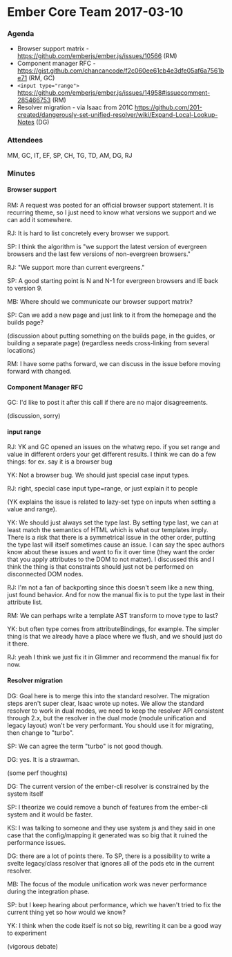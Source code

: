 # Ember Core Team 2017-03-10

### Agenda

- Browser support matrix - https://github.com/emberjs/ember.js/issues/10566 (RM)
- Component manager RFC - https://gist.github.com/chancancode/f2c060ee61cb4e3dfe05af6a7561be71 (RM, GC)
- `<input type="range">` https://github.com/emberjs/ember.js/issues/14958#issuecomment-285466753 (RM)
- Resolver migration - via Isaac from 201C https://github.com/201-created/dangerously-set-unified-resolver/wiki/Expand-Local-Lookup-Notes (DG)

### Attendees

MM, GC, IT, EF, SP, CH, TG, TD, AM, DG, RJ

### Minutes

#### Browser support

RM: A request was posted for an official browser support statement. It is recurring theme, so I just need to know what versions we support and we can add it somewhere.

RJ: It is hard to list concretely every browser we support.

SP: I think the algorithm is "we support the latest version of evergreen browsers and the last few versions of non-evergreen browsers."

RJ: "We support more than current evergreens."

SP: A good starting point is N and N-1 for evergreen browsers and IE back to version 9.

MB: Where should we communicate our browser support matrix?

SP: Can we add a new page and just link to it from the homepage and the builds page?

(discussion about putting something on the builds page, in the guides, or building a separate page) (regardless needs cross-linking from several locations)

RM: I have some paths forward, we can discuss in the issue before moving forward with changed.

#### Component Manager RFC

GC: I'd like to post it after this call if there are no major disagreements.

(discussion, sorry)

#### input range

RJ: YK and GC opened an issues on the whatwg repo. if you set range and value in different orders your get different results. I think we can do a few things: for ex. say it is a browser bug

YK: Not a browser bug. We should just special case input types.

RJ: right, special case input type=range, or just explain it to people

(YK explains the issue is related to lazy-set type on inputs when setting a value and range).

YK: We should just always set the type last. By setting type last, we can at least match the semantics of HTML which is what our templates imply. There is a risk that there is a symmetrical issue in the other order, putting the type last will itself sometimes cause an issue. I can say the spec authors know about these issues and want to fix it over time (they want the order that you apply attributes to the DOM to not matter). I discussed this and I think the thing is that constraints should just not be performed on disconnected DOM nodes.

RJ: I'm not a fan of backporting since this doesn't seem like a new thing, just found behavior. And for now the manual fix is to put the type last in their attribute list.

RM: We can perhaps write a template AST transform to move type to last?

YK: but often type comes from attributeBindings, for example. The simpler thing is that we already have a place where we flush, and we should just do it there.

RJ: yeah I think we just fix it in Glimmer and recommend the manual fix for now.

#### Resolver migration

DG: Goal here is to merge this into the standard resolver. The migration steps aren't super clear, Isaac wrote up notes. We allow the standard resolver to work in dual modes, we need to keep the resolver API consistent through 2.x, but the resolver in the dual mode (module unification and legacy layout) won't be very performant. You should use it for migrating, then change to "turbo".

SP: We can agree the term "turbo" is not good though.

DG: yes. It is a strawman.

(some perf thoughts)

DG: The current version of the ember-cli resolver is constrained by the system itself

SP: I theorize we could remove a bunch of features from the ember-cli system and it would be faster.

KS: I was talking to someone and they use system js and they said in one case that the config/mapping it generated was so big that it ruined the performance issues.

DG: there are a lot of points there. To SP, there is a possibility to write a svelte legacy/class resolver that ignores all of the pods etc in the current resolver.

MB: The focus of the module unification work was never performance during the integration phase.

SP: but I keep hearing about performance, which we haven't tried to fix the current thing yet so how would we know?

YK: I think when the code itself is not so big, rewriting it can be a good way to experiment

(vigorous debate)
